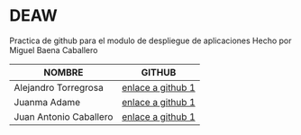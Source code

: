 # DEAW

Practica de github para el modulo de despliegue de aplicaciones
Hecho por Miguel Baena Caballero

NOMBRE                   | GITHUB                  
-------------------------|-------------------------
Alejandro Torregrosa     | [enlace a github 1](https://github.com/alextorre2002/DEAW.git) |
Juanma Adame		 | [enlace a github 1](https://github.com/juanmadator/DEAW.git)   |
Juan Antonio Caballero   | [enlace a github 1](https://github.com/Jcabpri287/DEAW.git)    |